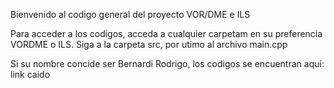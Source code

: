 Bienvenido al codigo general del proyecto VOR/DME e ILS

Para acceder a los codigos, acceda a cualquier carpetam en su preferencia VORDME o ILS. Siga a la carpeta src, por utimo al archivo main.cpp

Si su nombre concide ser Bernardi Rodrigo, los codigos se encuentran aqui: link caido
